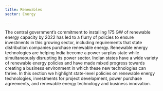 ```yaml
---
title: Renewables
sector: Energy

---
```

The central government’s commitment to installing 175 GW of renewable energy capacity by 2022 has led to a flurry of policies to ensure investments in this growing sector, including requirements that state distribution companies purchase renewable energy. Renewable energy technologies are helping India become a power surplus state while simultaneously disrupting its power sector. Indian states have a wide variety of renewable energy policies and have made mixed progress towards creating a business environment in which these new technologies can thrive. In this section we highlight state-level policies on renewable energy technologies, investments for project development, power purchase agreements, and renewable energy technology and business innovation.
